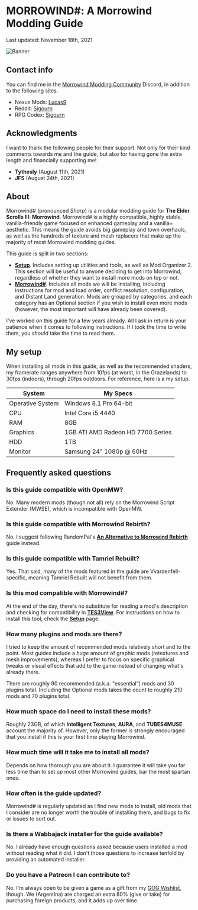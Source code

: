 # MORROWIND#: A Morrowind Modding Guide

Last updated: November 18th, 2021

![Banner](https://raw.githubusercontent.com/Sigourn/morrowind-sharp/master/Main%20Banner.jpg)

## Contact info

You can find me in the [Morrowind Modding Community](https://discord.me/mwmods) Discord, in addition to the following sites.

- Nexus Mods: [Lucas9](https://www.nexusmods.com/morrowind/users/14600469)
- Reddit: [Sigourn](https://www.reddit.com/user/Sigourn)
- RPG Codex: [Sigourn](https://rpgcodex.net/forums/index.php?members/sigourn.21476/)

## Acknowledgments

I want to thank the following people for their support. Not only for their kind comments towards me and the guide, but also for having gone the extra length and financially supporting me!

- **Tythesly** (August 11th, 2021)
- **JFS** (August 24th, 2021)

## About

Morrowind# (pronounced *Sharp*) is a modular modding guide for **The Elder Scrolls III: Morrowind**. Morrowind# is a highly compatible, highly stable, vanilla-friendly game focused on enhanced gameplay and a vanilla+ aesthetic. This means the guide avoids big gameplay and town overhauls, as well as the hundreds of texture and mesh replacers that make up the majority of most Morrowind modding guides.

This guide is split in two sections:

- [**Setup**](https://github.com/Sigourn/morrowind-sharp/blob/master/setup.md#morrowind-setup). Includes setting up utilities and tools, as well as Mod Organizer 2. This section will be useful to anyone deciding to get into Morrowind, regardless of whether they want to install more mods on top or not.
- [**Morrowind#**](https://github.com/Sigourn/morrowind-sharp/blob/master/mw%23.md#morrowind). Includes all mods we will be installing, including instructions for mod and load order, conflict resolution, configuration, and Distant Land generation. Mods are grouped by categories, and each category has an Optional section if you wish to install even more mods (however, the most important will have already been covered).

I've worked on this guide for a few years already. All I ask in return is your patience when it comes to following instructions. If I took the time to write them, you *should* take the time to read them.

## My setup

When installing all mods in this guide, as well as the recommended shaders, my framerate ranges anywhere from 10fps (at worst, in the Grazelands) to 30fps (indoors), through 20fps outdoors. For reference, here is a my setup.

System | My Specs
------------ | -------------
Operative System | Windows 8.1 Pro 64-bit
CPU | Intel Core i5 4440
RAM | 8GB
Graphics | 1GB ATI AMD Radeon HD 7700 Series
HDD | 1TB
Monitor | Samsung 24" 1080p @ 60Hz

## Frequently asked questions

### Is this guide compatible with OpenMW?

No. Many modern mods (though not all) rely on the Morrowind Script Extender (MWSE), which is incompatible with OpenMW.

### Is this guide compatible with Morrowind Rebirth?

No. I suggest following RandomPal's [**An Alternative to Morrowind Rebirth**](https://www.nexusmods.com/morrowind/mods/48812) guide instead.

### Is this guide compatible with Tamriel Rebuilt?

Yes. That said, many of the mods featured in the guide are Vvardenfell-specific, meaning Tamriel Rebuilt will not benefit from them.

### Is this mod compatible with Morrowind#?

At the end of the day, there's no substitute for reading a mod's description and checking for compatibility in [**TES3View**](https://github.com/Sigourn/morrowind-sharp/blob/master/mwtools.md#checking-for-conflicts). For instructions on how to install this tool, check the [**Setup**](https://github.com/Sigourn/morrowind-sharp/blob/master/setup.md#tools) page.

### How many plugins and mods are there?

I tried to keep the amount of recommended mods relatively short and to the point. Most guides include a *huge* amount of graphic mods (retextures and mesh improvements), whereas I prefer to focus on specific graphical tweaks or visual effects that add to the game instead of changing what's already there.

There are roughly 90 recommended (a.k.a. "essential") mods and 30 plugins total. Including the Optional mods takes the count to roughly 210 mods and 70 plugins total.

### How much space do I need to install these mods?

Roughly 23GB, of which **Intelligent Textures**, **AURA**, and **TUBES4MUSE** account the majority of. However, only the former is strongly encouraged that you install if this is your first time playing Morrowind.

### How much time will it take me to install all mods?

Depends on how thorough you are about it. I guarantee it will take you far less time than to set up most other Morrowind guides, bar the most spartan ones.

### How often is the guide updated?

Morrowind# is regularly updated as I find new mods to install, old mods that I consider are no longer worth the trouble of installing them, and bugs to fix or issues to sort out.

### Is there a Wabbajack installer for the guide available?

No. I already have enough questions asked because users installed a mod without reading what it did. I don't those questions to increase tenfold by providing an automated installer.

### Do you have a Patreon I can contribute to?

No. I'm always open to be given a game as a gift from my [GOG Wishlist](https://www.gog.com/u/Lucas9/wishlist), though. We (Argentina) are charged an extra 80% (give or take) for purchasing foreign products, and it adds up over time.

